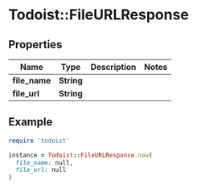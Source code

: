 # Todoist::FileURLResponse

## Properties

| Name | Type | Description | Notes |
| ---- | ---- | ----------- | ----- |
| **file_name** | **String** |  |  |
| **file_url** | **String** |  |  |

## Example

```ruby
require 'todoist'

instance = Todoist::FileURLResponse.new(
  file_name: null,
  file_url: null
)
```

